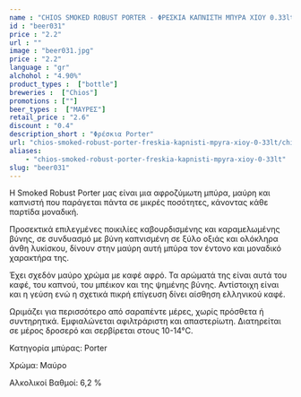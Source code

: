 ```yaml
---
name : "CHIOS SMOKED ROBUST PORTER - ΦΡΕΣΚΙΑ ΚΑΠΝΙΣΤΗ ΜΠΥΡΑ ΧΙΟΥ 0.33lt"
id : "beer031"
price : "2.2"
url : ""
image : "beer031.jpg"
price : "2.2"
language : "gr"
alchohol : "4.90%"
product_types :  ["bottle"]
breweries :  ["Chios"]
promotions : [""]
beer_types :  ["ΜΑΥΡΕΣ"]
retail_price : "2.6"
discount : "0.4"
description_short : "Φρέσκια Porter"
url: "chios-smoked-robust-porter-freskia-kapnisti-mpyra-xioy-0-33lt/chios"
aliases: 
    - "chios-smoked-robust-porter-freskia-kapnisti-mpyra-xioy-0-33lt"
slug: "beer031"
---
```


Η Smoked Robust Porter μας είναι μια αφροζύμωτη μπύρα, μαύρη και καπνιστή που παράγεται πάντα σε μικρές ποσότητες, κάνοντας κάθε παρτίδα μοναδική.

Προσεκτικά επιλεγμένες ποικιλίες καβουρδισμένης και καραμελωμένης βύνης, σε συνδυασμό με βύνη καπνισμένη σε ξύλο οξιάς και ολόκληρα άνθη λυκίσκου, δίνουν στην μαύρη αυτή μπύρα τον έντονο και μοναδικό χαρακτήρα της.

Έχει σχεδόν μαύρο χρώμα με καφέ αφρό. Τα αρώματά της είναι αυτά του καφέ, του καπνού, του μπέικον και της ψημένης βύνης. Αντίστοιχη είναι και η γεύση ενώ η σχετικά πικρή επίγευση δίνει αίσθηση ελληνικού καφέ.

Ωριμάζει για περισσότερο από σαραπέντε μέρες, χωρίς πρόσθετα ή συντηρητικά. Εμφιαλώνεται αφιλτράριστη και απαστερίωτη. Διατηρείται σε μέρος δροσερό και σερβίρεται στους 10-14°C.

Κατηγορία μπύρας: Porter

Χρώμα: Μαύρο

Αλκολικοί Βαθμοί: 6,2 %